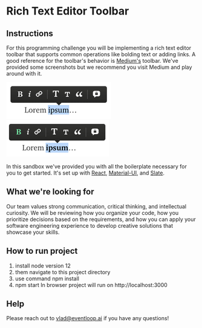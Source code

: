 # Rich Text Editor Toolbar

## Instructions

For this programming challenge you will be implementing a rich text editor toolbar that supports common operations like bolding text or adding links. A good reference for the toolbar's behavior is [Medium's](https:/www.medium.com) toolbar. We've provided some screenshots but we recommend you visit Medium and play around with it.

![Image of Medium's toolbar on plaintext](./medium-toolbar-plain-text.png)
![Image of Medium's toolbar on bold](./medium-toolbar-bold.png)

In this sandbox we've provided you with all the boilerplate necessary for you to get started. It's set up with [React](https://reactjs.org/), [Material-UI](https://material-ui.com/), and [Slate](https://docs.slatejs.org/).

## What we're looking for

Our team values strong communication, critical thinking, and intellectual curiosity. We will be reviewing how you organize your code, how you prioritize decisions based on the requirements, and how you can apply your software engineering experience to develop creative solutions that showcase your skills.

## How to run project
1. install node version 12
2. them navigate to this project directory
3. use command npm install
4. npm start
In browser project will run on http://localhost:3000


## Help

Please reach out to [vlad@eventloop.ai](mailto:vlad@eventloop.ai) if you have any questions!
